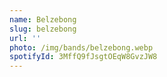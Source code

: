 ```yaml
---
name: Belzebong
slug: belzebong
url: ''
photo: /img/bands/belzebong.webp
spotifyId: 3MffQ9fJsgtOEqW8GvzJW8
---
```

